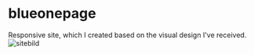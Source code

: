 # blueonepage
Responsive site, which I created based on the visual design I've received.
![sitebild](https://user-images.githubusercontent.com/106480766/206266714-320524ca-3f95-4a01-a6cf-57cf222f81e1.jpg)

